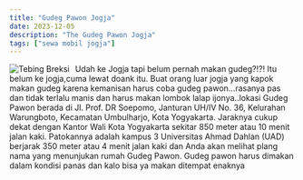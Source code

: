 ```yaml
---
title: "Gudeg Pawon Jogja"
date: 2023-12-05
description: "The Gudeg Pawon Jogja"
tags: ["sewa mobil jogja"]
---
```


<img src="https://aceapugtar.cloudimg.io/raw.githubusercontent.com/ariefbuddies/bening-out/master/uploads/gudeg-pawon.jpg?w=200&radius=18&force_format=png&"
     alt="Tebing Breksi"
     style="float: left; margin-right: 10px;" />

Udah ke Jogja tapi belum pernah makan gudeg?!?! Itu belum ke jogja,cuma lewat doank itu. Buat orang luar jogja yang kapok makan gudeg karena kemanisan harus coba gudeg pawon...rasanya pas dan tidak terlalu manis dan harus makan lombok lalap ijonya..lokasi Gudeg Pawon berada di Jl. Prof. DR Soepomo, Janturan UH/IV No. 36, Kelurahan Warungboto, Kecamatan Umbulharjo, Kota Yogyakarta. Jaraknya cukup dekat dengan Kantor Wali Kota Yogyakarta sekitar 850 meter atau 10 menit jalan kaki. Patokannya adalah kampus 3 Universitas Ahmad Dahlan (UAD) berjarak 350 meter atau 4 menit jalan kaki dan Anda akan melihat plang nama yang menunjukan rumah Gudeg Pawon. Gudeg pawon harus dimakan dalam kondisi panas dan kalo bisa ya makan ditempat enaknya
